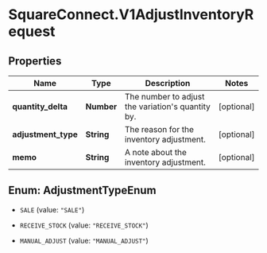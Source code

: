 # SquareConnect.V1AdjustInventoryRequest

## Properties
Name | Type | Description | Notes
------------ | ------------- | ------------- | -------------
**quantity_delta** | **Number** | The number to adjust the variation&#39;s quantity by. | [optional] 
**adjustment_type** | **String** | The reason for the inventory adjustment. | [optional] 
**memo** | **String** | A note about the inventory adjustment. | [optional] 


<a name="AdjustmentTypeEnum"></a>
## Enum: AdjustmentTypeEnum


* `SALE` (value: `"SALE"`)

* `RECEIVE_STOCK` (value: `"RECEIVE_STOCK"`)

* `MANUAL_ADJUST` (value: `"MANUAL_ADJUST"`)




